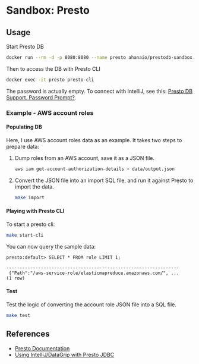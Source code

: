 
# Sandbox: Presto

## Usage

Start Presto DB

```sh
docker run --rm -d -p 8080:8080 --name presto ahanaio/prestodb-sandbox
```

Then to access the DB with Presto CLI

```sh
docker exec -it presto presto-cli
```

The password is actually empty. To connect with IntelliJ, see this: [Presto DB Support. Password Prompt?][1].

### Example - AWS account roles

#### Populating DB

Here, I use AWS account roles data as an example. It takes two steps to prepare data:

1. Dump roles from an AWS account, save it as a JSON file.

    ```sh
    aws iam get-account-authorization-details > data/output.json
    ```

1. Convert the JSON file into an import SQL file, and run it against Presto to import the data.

    ```sh
    make import
    ```

#### Playing with Presto CLI

To start a presto cli:

```sh
make start-cli
```

You can now query the sample data:

```
presto:default> SELECT * FROM role LIMIT 1;

-----------------------------------------------------------------
 {"Path":"/aws-service-role/elasticmapreduce.amazonaws.com/", ...
(1 row)
```

#### Test

Test the logic of converting the account role JSON file into a SQL file.

```sh
make test
```

## References

* [Presto Documentation](https://prestodb.io/docs/current/)
* [Using IntelliJ/DataGrip with Presto JDBC](https://dev.to/pcfleischer/using-intellij-datagrip-with-presto-jdbc-jp8)

[1]: https://intellij-support.jetbrains.com/hc/en-us/community/posts/360007105839/comments/360002341319

